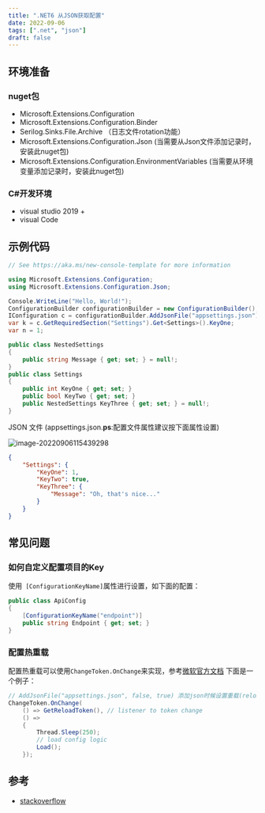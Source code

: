 ```yaml
---
title: ".NET6 从JSON获取配置"
date: 2022-09-06
tags: [".net", "json"]
draft: false
---
```

## 环境准备
### nuget包
+ Microsoft.Extensions.Configuration
+ Microsoft.Extensions.Configuration.Binder 
+ Serilog.Sinks.File.Archive （日志文件rotation功能）
+ Microsoft.Extensions.Configuration.Json (当需要从Json文件添加记录时，安装此nuget包)
+ Microsoft.Extensions.Configuration.EnvironmentVariables (当需要从环境变量添加记录时，安装此nuget包)
### C#开发环境
+ visual studio 2019 +
+ visual Code
## 示例代码
```c#
// See https://aka.ms/new-console-template for more information

using Microsoft.Extensions.Configuration;
using Microsoft.Extensions.Configuration.Json;

Console.WriteLine("Hello, World!");
ConfigurationBuilder configurationBuilder = new ConfigurationBuilder();
IConfiguration c = configurationBuilder.AddJsonFile("appsettings.json").AddEnvironmentVariables().Build();
var k = c.GetRequiredSection("Settings").Get<Settings>().KeyOne;
var n = 1;

public class NestedSettings
{
    public string Message { get; set; } = null!;
}
public class Settings
{
    public int KeyOne { get; set; }
    public bool KeyTwo { get; set; }
    public NestedSettings KeyThree { get; set; } = null!;
}

```
JSON 文件 (appsettings.json.**ps**:配置文件属性建议按下面属性设置)

![image-20220906115439298](https://assets.czyt.tech/img/appsetting-file-prop.png)

```json
{
    "Settings": {
        "KeyOne": 1,
        "KeyTwo": true,
        "KeyThree": {
            "Message": "Oh, that's nice..."
        }
    }
}
```
## 常见问题
### 如何自定义配置项目的Key
使用` [ConfigurationKeyName]`属性进行设置，如下面的配置：
```c#
public class ApiConfig 
{
    [ConfigurationKeyName("endpoint")]
    public string Endpoint { get; set; }
}    
```
### 配置热重载
配置热重载可以使用`ChangeToken.OnChange`来实现，参考[微软官方文档](https://docs.microsoft.com/en-us/aspnet/core/fundamentals/change-tokens?view=aspnetcore-6.0) 下面是一个例子：

```c#
// AddJsonFile("appsettings.json", false, true) 添加json时候设置重载(reloadOnChange)
ChangeToken.OnChange(
    () => GetReloadToken(), // listener to token change
    () =>
    {
        Thread.Sleep(250);
        // load config logic
        Load();
    });
```



## 参考

+ [stackoverflow](https://stackoverflow.com/questions/71954271/how-can-i-read-the-appsettings-json-in-a-net-6-console-application)
